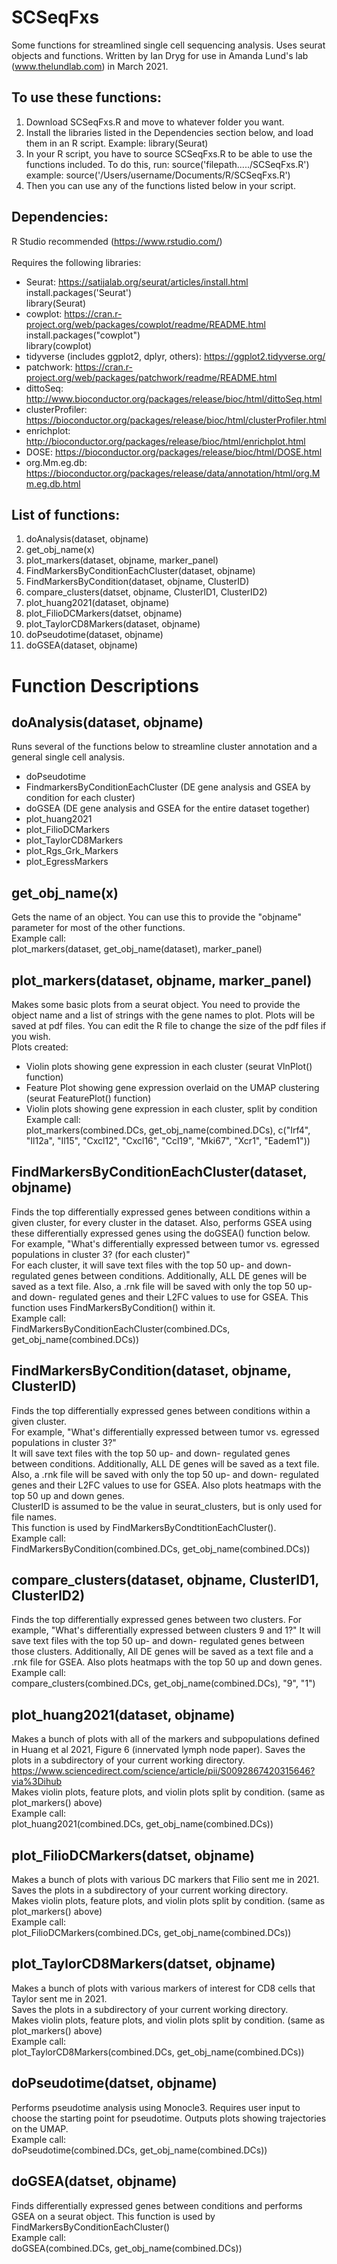 # SCSeqFxs
Some functions for streamlined single cell sequencing analysis. Uses seurat objects and functions. 
Written by Ian Dryg for use in Amanda Lund's lab (www.thelundlab.com) in March 2021. 

## To use these functions:
1. Download SCSeqFxs.R and move to whatever folder you want. 
2. Install the libraries listed in the Dependencies section below, and load them in an R script. Example: library(Seurat)
3. In your R script, you have to source SCSeqFxs.R to be able to use the functions included. To do this, run:
source('filepath...../SCSeqFxs.R')
example: 
source('/Users/username/Documents/R/SCSeqFxs.R')
3. Then you can use any of the functions listed below in your script. 

## Dependencies: 
R Studio recommended (https://www.rstudio.com/) \
\
Requires the following libraries:
- Seurat: https://satijalab.org/seurat/articles/install.html \
install.packages('Seurat') \
library(Seurat)
- cowplot: https://cran.r-project.org/web/packages/cowplot/readme/README.html \
install.packages("cowplot") \
library(cowplot)
- tidyverse (includes ggplot2, dplyr, others): https://ggplot2.tidyverse.org/
- patchwork: https://cran.r-project.org/web/packages/patchwork/readme/README.html
- dittoSeq: http://www.bioconductor.org/packages/release/bioc/html/dittoSeq.html
- clusterProfiler: https://bioconductor.org/packages/release/bioc/html/clusterProfiler.html
- enrichplot: http://bioconductor.org/packages/release/bioc/html/enrichplot.html
- DOSE: https://bioconductor.org/packages/release/bioc/html/DOSE.html
- org.Mm.eg.db: https://bioconductor.org/packages/release/data/annotation/html/org.Mm.eg.db.html

## List of functions:
1. doAnalysis(dataset, objname)
2. get_obj_name(x)
3. plot_markers(dataset, objname, marker_panel)
4. FindMarkersByConditionEachCluster(dataset, objname)
5. FindMarkersByCondition(dataset, objname, ClusterID)
6. compare_clusters(datset, objname, ClusterID1, ClusterID2)
7. plot_huang2021(dataset, objname)
8. plot_FilioDCMarkers(datset, objname)
9. plot_TaylorCD8Markers(dataset, objname)
10. doPseudotime(dataset, objname)
11. doGSEA(dataset, objname)

# Function Descriptions
## doAnalysis(dataset, objname)
Runs several of the functions below to streamline cluster annotation and a general single cell analysis. 
- doPseudotime 
- FindmarkersByConditionEachCluster (DE gene analysis and GSEA by condition for each cluster)
- doGSEA (DE gene analysis and GSEA for the entire dataset together)
- plot_huang2021
- plot_FilioDCMarkers
- plot_TaylorCD8Markers
- plot_Rgs_Grk_Markers
- plot_EgressMarkers

## get_obj_name(x)
Gets the name of an object. You can use this to provide the "objname" parameter for most of the other functions. \
Example call: \
plot_markers(dataset, get_obj_name(dataset), marker_panel)

## plot_markers(dataset, objname, marker_panel)
Makes some basic plots from a seurat object. You need to provide the object name and a list of strings with the gene names to plot. 
Plots will be saved at pdf files. You can edit the R file to change the size of the pdf files if you wish. \
Plots created: 
- Violin plots showing gene expression in each cluster (seurat VlnPlot() function)
- Feature Plot showing gene expression overlaid on the UMAP clustering (seurat FeaturePlot() function)
- Violin plots showing gene expression in each cluster, split by condition \
Example call: \
plot_markers(combined.DCs, get_obj_name(combined.DCs), c("Irf4", "Il12a", "Il15", "Cxcl12", "Cxcl16", "Ccl19", "Mki67", "Xcr1", "Eadem1"))

## FindMarkersByConditionEachCluster(dataset, objname)
Finds the top differentially expressed genes between conditions within a given cluster, for every cluster in the dataset. Also, performs GSEA using these differentially expressed genes using the doGSEA() function below. \
For example, "What's differentially expressed between tumor vs. egressed populations in cluster 3? (for each cluster)" \
For each cluster, it will save text files with the top 50 up- and down- regulated genes between conditions. Additionally, ALL DE genes will be saved as a text file. Also, a .rnk file will be saved with only the top 50 up- and down- regulated genes and their L2FC values to use for GSEA. This function uses FindMarkersByCondition() within it. \
Example call: \
FindMarkersByConditionEachCluster(combined.DCs, get_obj_name(combined.DCs))

## FindMarkersByCondition(dataset, objname, ClusterID)
Finds the top differentially expressed genes between conditions within a given cluster. \
For example, "What's differentially expressed between tumor vs. egressed populations in cluster 3?" \
It will save text files with the top 50 up- and down- regulated genes between conditions. Additionally, ALL DE genes will be saved as a text file. Also, a .rnk file will be saved with only the top 50 up- and down- regulated genes and their L2FC values to use for GSEA. Also plots heatmaps with the top 50 up and down genes. \
ClusterID is assumed to be the value in seurat_clusters, but is only used for file names. \
This function is used by FindMarkersByCondtitionEachCluster(). \
Example call: \
FindMarkersByCondition(combined.DCs, get_obj_name(combined.DCs))


## compare_clusters(dataset, objname, ClusterID1, ClusterID2)
Finds the top differentially expressed genes between two clusters. 
For example, "What's differentially expressed between clusters 9 and 1?"
It will save text files with the top 50 up- and down- regulated genes between those clusters. Additionally, All DE genes will be saved as a text file and a .rnk file for GSEA. Also plots heatmaps with the top 50 up and down genes. 
Example call: \
compare_clusters(combined.DCs, get_obj_name(combined.DCs), "9", "1")

## plot_huang2021(dataset, objname)
Makes a bunch of plots with all of the markers and subpopulations defined in Huang et al 2021, Figure 6 (innervated lymph node paper). 
Saves the plots in a subdirectory of your current working directory. \
https://www.sciencedirect.com/science/article/pii/S0092867420315646?via%3Dihub \
Makes violin plots, feature plots, and violin plots split by condition. (same as plot_markers() above) \
Example call: \
plot_huang2021(combined.DCs, get_obj_name(combined.DCs))

## plot_FilioDCMarkers(datset, objname)
Makes a bunch of plots with various DC markers that Filio sent me in 2021. \
Saves the plots in a subdirectory of your current working directory. \
Makes violin plots, feature plots, and violin plots split by condition. (same as plot_markers() above) \
Example call: \
plot_FilioDCMarkers(combined.DCs, get_obj_name(combined.DCs))

## plot_TaylorCD8Markers(datset, objname)
Makes a bunch of plots with various markers of interest for CD8 cells that Taylor sent me in 2021. \
Saves the plots in a subdirectory of your current working directory. \
Makes violin plots, feature plots, and violin plots split by condition. (same as plot_markers() above) \
Example call: \
plot_TaylorCD8Markers(combined.DCs, get_obj_name(combined.DCs))

## doPseudotime(datset, objname)
Performs pseudotime analysis using Monocle3. Requires user input to choose the starting point for pseudotime. Outputs plots showing trajectories on the UMAP. \
Example call: \
doPseudotime(combined.DCs, get_obj_name(combined.DCs))

## doGSEA(datset, objname)
Finds differentially expressed genes between conditions and performs GSEA on a seurat object. This function is used by FindMarkersByConditionEachCluster() \
Example call: \
doGSEA(combined.DCs, get_obj_name(combined.DCs))

